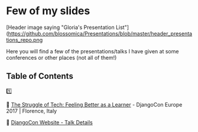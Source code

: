 # Few of my slides

[Header image saying "Gloria's Presentation List"](https://github.com/blossomica/Presentations/blob/master/header_presentations_repo.png

Here you will find a few of the presentations/talks I have given at some conferences or other places (not all of them!)


## Table of Contents
:one:

:pencil: [The Struggle of Tech: Feeling Better as a Learner](https://github.com/blossomica/Presentations/blob/master/TheStruggleOfTech.pdf) - DjangoCon Europe 2017 | Florence, Italy

:link: [DjangoCon Website - Talk Details](https://2017.djangocon.eu/schedule/the-struggle-of-tech-feeling-better-as-a-learner/)
